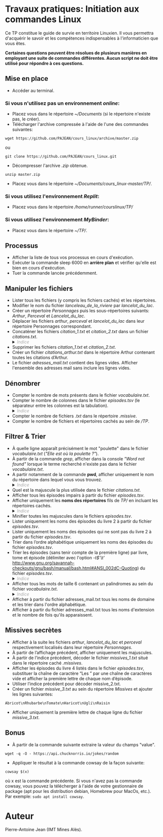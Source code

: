 # Travaux pratiques: Initiation aux commandes Linux

Ce TP constitue le guide de survie en territoire Linuxien. Il vous permettra d'acquérir le savoir et les compétences indispensables à l'informaticien que vous êtes.

**Certaines questions peuvent être résolues de plusieurs manières en employant une suite de commandes différentes. Aucun script ne doit être utilisé pour répondre à ces questions.**

## Mise en place

* Accéder au terminal.

### Si vous n'utilisez pas un environnement *online*:

* Placez vous dans le répertoire *~/Documents* (si le répertoire n'existe pas, le créer).
* Télécharger l'archive compressée à l'aide de l'une des commandes suivantes:

```
wget https://github.com/PAJEAN/cours_linux/archive/master.zip
```
ou

```
git clone https://github.com/PAJEAN/cours_linux.git
```

* Décompresser l'archive *.zip* obtenue.

```
unzip master.zip
```

* Placez vous dans le répertoire *~/Documents/cours_linux-master/TP/*.

### Si vous utilisez l'environnement *Replit*:
* Placez vous dans le répertoire */home/runner/courslinux/TP/*

### Si vous utilisez l'environnement *MyBinder*:
* Placez vous dans le répertoire *~/TP/*.

## Processus

* Afficher la liste de tous vos processus en cours d'exécution.
* Exécuter la commande sleep 6000 en **arrière plan** et vérifier qu'elle est bien en cours d'exécution.
* Tuer la commande lancée précédemment.

## Manipuler les fichiers

* Lister tous les fichiers (y compris les fichiers cachés) et les répertoires.
* Modifier le nom du fichier *lanceleau_de_la_riviere* par *lancelot_du_lac*.
* Créer un répertoire *Personnages* puis les sous-répertoires suivants: *Arthur*, *Perceval* et *Lancelot_du_lac*.
* Déplacer les fichiers *arthur*, *perceval* et *lancelot_du_lac* dans leur répertoire Personnages correspondant.
* Concaténer les fichiers *citation_1.txt* et *citation_2.txt* dans un fichier *citations.txt*.
    <details>
        <summary><i style="color:#aaa">Indice</i></summary> 
        <i>Redirections des flux E/S.</i>
    </details>
* Supprimer les fichiers *citation_1.txt* et *citation_2.txt*.
* Créer un fichier *citations_arthur.txt* dans le répertoire Arthur contenant toutes les citations d’Arthur.
* Le fichier *adresses_mail.txt* contient des lignes vides. Afficher l'ensemble des adresses mail sans inclure les lignes vides.

## Dénombrer

* Compter le nombre de mots présents dans le fichier *vocabulaire.txt*.
* Compter le nombre de colonnes dans le fichier *episodes.tsv* (le séparateur entre les colonnes est la tabulation).
    <details>
        <summary><i style="color:#aaa">Indice</i></summary> 
        <i>Une tabulation est symbolisée par le caractère <b>\t</b> et un saut de ligne par le caractère <b>\n</b>.</i>
    </details>
* Compter le nombre de fichiers *.txt* dans le répertoire *.missive*.
* Compter le nombre de fichiers et répertoires cachés au sein de */TP*.

## Filtrer & Trier

* À quelle ligne apparaît précisément le mot "poulette" dans le fichier *vocabulaire.txt* (*"Elle est où la poulette ?"*).
* À partir de la commande *grep*, afficher dans la console *"Word not found"* lorsque le terme recherché n'existe pas dans le fichier *vocabulaire.txt*.
* A partir notamment de la commande **pwd**, afficher uniquement le nom du répertoire dans lequel vous vous trouvez.
    <details>
        <summary><i style="color:#aaa">Indice</i></summary> 
        <i>La commande <b>tr</b> permet, notamment, de remplacer un caractère par un autre.</i>
    </details>
* Quel est la majuscule la plus utilisée dans le fichier *citations.txt*.
* Afficher tous les épisodes impairs à partir du fichier *episodes.tsv*.
* Afficher uniquement les **noms des répertoires** fils de *TP/* en incluant les répertoires cachés.
    <details>
        <summary><i style="color:#aaa">Indice</i></summary> 
        <i>L'option -F de ls ajoute un indicateur aux entrées.</i>
    </details>
* Minifier toutes les majuscules dans le fichiers *episodes.tsv*.
* Lister uniquement les noms des épisodes du livre 2 à partir du fichier *episodes.tsv*.
* Lister uniquement les noms des épisodes qui ne sont pas du livre 2 à partir du fichier *episodes.tsv*.
* Trier dans l’ordre alphabétique uniquement les noms des épisodes du fichier *episodes.tsv*.
* Trier les épisodes (sans tenir compte de la première ligne) par livre, tome et épisode (délimiter avec l'option *-t$'\t'* http://www.gnu.org/savannah-checkouts/gnu/bash/manual/bash.html#ANSI_002dC-Quoting) du fichier *episodes.tsv*.
    <details>
        <summary><i style="color:#aaa">Indice</i></summary> 
        <i>L'option -k suivie d'un numéro de colonne permet de trier selon une colonne spécifique (l'option peut être employée plusieurs fois).</i>
    </details>
* Afficher tous les mots de taille 6 contenant un palindromes au sein du fichier *vocabulaire.txt*.
    <details>
        <summary><i style="color:#aaa">Indice</i></summary> 
        <i>L’expression « (.)\1 » représente le motif « un caractère répété ».</i>
    </details>
* Afficher à partir du fichier adresses_mail.txt tous les noms de domaine et les trier dans l'ordre alphabétique.
* Afficher à partir du fichier adresses_mail.txt tous les noms d'extension et le nombre de fois qu'ils apparaissent.


## Missives secrètes

* Afficher à la suite les fichiers *arthur*, *lancelot_du_lac* et *perceval* respectivement localisés dans leur répertoire *Personnages*.
* À partir de l’affichage précédent, afficher uniquement les majuscules.
* À partir de l’indice précédent, décoder le fichier *missives_1.txt* situé dans le répertoire caché *.missives*.
* Afficher les épisodes du livre 4 listés dans le fichier *episodes.tsv*, substituer la chaîne de caractère “Les ” par une chaîne de caractères vide et afficher la première lettre de chaque nom d’épisode.
* Utiliser l’indice précédent pour décoder missive_2.txt.
* Créer un fichier *missive_3.txt* au sein du répertoire *Missives* et ajouter les lignes suivantes:

`Abricot\nRhubarbe\nTomate\nHaricot\nUgli\nRaisin`

* Afficher uniquement la première lettre de chaque ligne du fichier *missive_3.txt*.

## Bonus

* À partir de la commande suivante extraire la valeur du champs "value".

`wget -q -O - https://api.chucknorris.io/jokes/random`

* Appliquer le résultat à la commande cowsay de la façon suivante:

`cowsay $(x)`

où x est la commande précédente. Si vous n'avez pas la commande cowsay, vous pouvez la télécherger à l'aide de votre gestionnaire de package (apt pour les distribution debian, Homebrew pour MacOs, etc.). Par exemple: `sudo apt install cowsay`.

# Auteur

Pierre-Antoine Jean (IMT Mines Alès).